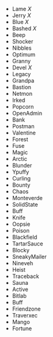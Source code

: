 - Lame $X$ 
- Jerry $X$ 
- Blue $X$
- Bashed $X$
- Beep
- Shocker
- Nibbles
- Optimum
- Granny
- Devel $X$
- Legacy
- Grandpa
- Bastion
- Netmon
- Irked
- Popcorn
- OpenAdmin
- Bank
- Postman
- Valentine
- Forest
- Fuse
- Magic
- Arctic
- Blunder
- Ypuffy
- Curling
- Bounty
- Chaos
- Monteverde
- SolidState
- Buff
- Knife
- Oopsie
- Poison
- Blackfield
- TartarSauce
- Blocky
- SneakyMailer
- Nineveh
- Heist
- Traceback
- Sauna
- Active
- Bitlab
- Buff
- Friendzone
- Traverxec
- Mango
- Fortune
